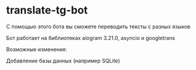 # translate-tg-bot

С помощью этого бота вы сможете переводить тексты с разных языков

Бот работает на библиотеках aiogram 3.21.0, asyncio и googletrans

Возможные изменения:

Добавление базы данных (например SQLite)
